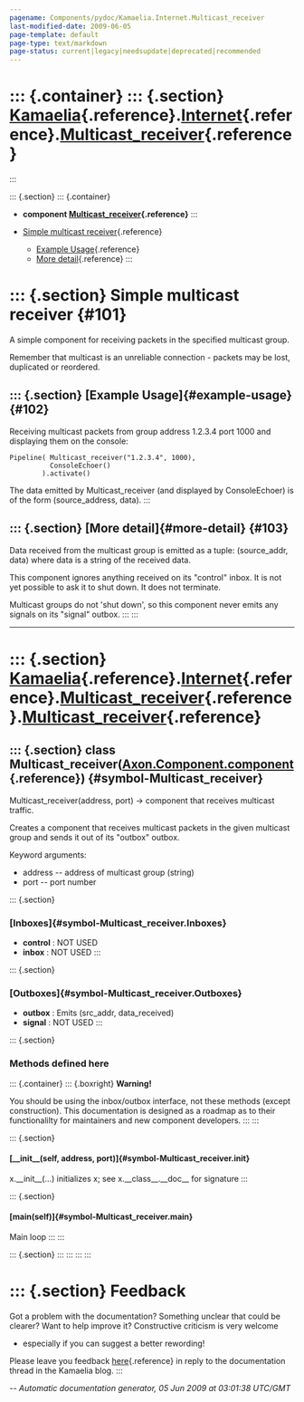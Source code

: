 ```yaml
---
pagename: Components/pydoc/Kamaelia.Internet.Multicast_receiver
last-modified-date: 2009-06-05
page-template: default
page-type: text/markdown
page-status: current|legacy|needsupdate|deprecated|recommended
---
```

::: {.container}
::: {.section}
[Kamaelia](/Components/pydoc/Kamaelia.html){.reference}.[Internet](/Components/pydoc/Kamaelia.Internet.html){.reference}.[Multicast\_receiver](/Components/pydoc/Kamaelia.Internet.Multicast_receiver.html){.reference}
=======================================================================================================================================================================================================================
:::

::: {.section}
::: {.container}
-   **component
    [Multicast\_receiver](/Components/pydoc/Kamaelia.Internet.Multicast_receiver.Multicast_receiver.html){.reference}**
:::

-   [Simple multicast receiver](#101){.reference}
    -   [Example Usage](#102){.reference}
    -   [More detail](#103){.reference}
:::

::: {.section}
Simple multicast receiver {#101}
=========================

A simple component for receiving packets in the specified multicast
group.

Remember that multicast is an unreliable connection - packets may be
lost, duplicated or reordered.

::: {.section}
[Example Usage]{#example-usage} {#102}
-------------------------------

Receiving multicast packets from group address 1.2.3.4 port 1000 and
displaying them on the console:

``` {.literal-block}
Pipeline( Multicast_receiver("1.2.3.4", 1000),
          ConsoleEchoer()
        ).activate()
```

The data emitted by Multicast\_receiver (and displayed by ConsoleEchoer)
is of the form (source\_address, data).
:::

::: {.section}
[More detail]{#more-detail} {#103}
---------------------------

Data received from the multicast group is emitted as a tuple:
(source\_addr, data) where data is a string of the received data.

This component ignores anything received on its \"control\" inbox. It is
not yet possible to ask it to shut down. It does not terminate.

Multicast groups do not \'shut down\', so this component never emits any
signals on its \"signal\" outbox.
:::
:::

------------------------------------------------------------------------

::: {.section}
[Kamaelia](/Components/pydoc/Kamaelia.html){.reference}.[Internet](/Components/pydoc/Kamaelia.Internet.html){.reference}.[Multicast\_receiver](/Components/pydoc/Kamaelia.Internet.Multicast_receiver.html){.reference}.[Multicast\_receiver](/Components/pydoc/Kamaelia.Internet.Multicast_receiver.Multicast_receiver.html){.reference}
=========================================================================================================================================================================================================================================================================================================================================

::: {.section}
class Multicast\_receiver([Axon.Component.component](/Docs/Axon/Axon.Component.component.html){.reference}) {#symbol-Multicast_receiver}
-----------------------------------------------------------------------------------------------------------

Multicast\_receiver(address, port) -\> component that receives multicast
traffic.

Creates a component that receives multicast packets in the given
multicast group and sends it out of its \"outbox\" outbox.

Keyword arguments:

-   address \-- address of multicast group (string)
-   port \-- port number

::: {.section}
### [Inboxes]{#symbol-Multicast_receiver.Inboxes}

-   **control** : NOT USED
-   **inbox** : NOT USED
:::

::: {.section}
### [Outboxes]{#symbol-Multicast_receiver.Outboxes}

-   **outbox** : Emits (src\_addr, data\_received)
-   **signal** : NOT USED
:::

::: {.section}
### Methods defined here

::: {.container}
::: {.boxright}
**Warning!**

You should be using the inbox/outbox interface, not these methods
(except construction). This documentation is designed as a roadmap as to
their functionalilty for maintainers and new component developers.
:::
:::

::: {.section}
#### [\_\_init\_\_(self, address, port)]{#symbol-Multicast_receiver.__init__}

x.\_\_init\_\_(\...) initializes x; see x.\_\_class\_\_.\_\_doc\_\_ for
signature
:::

::: {.section}
#### [main(self)]{#symbol-Multicast_receiver.main}

Main loop
:::
:::

::: {.section}
:::
:::
:::
:::

::: {.section}
Feedback
========

Got a problem with the documentation? Something unclear that could be
clearer? Want to help improve it? Constructive criticism is very welcome
- especially if you can suggest a better rewording!

Please leave you feedback
[here](../../../cgi-bin/blog/blog.cgi?rm=viewpost&nodeid=1142023701){.reference}
in reply to the documentation thread in the Kamaelia blog.
:::

*\-- Automatic documentation generator, 05 Jun 2009 at 03:01:38 UTC/GMT*
